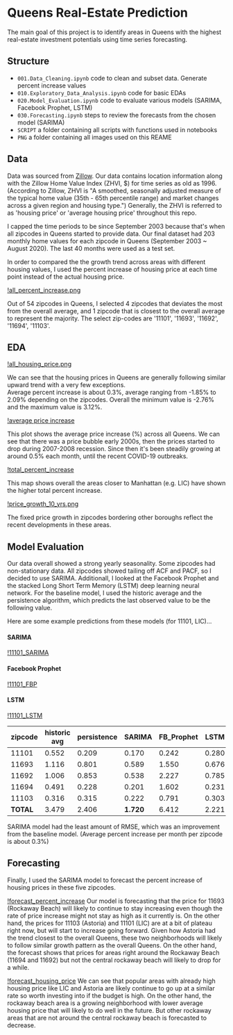 # Queens Real-Estate Prediction
The main goal of this project is to identify areas in Queens with the highest real-estate investment potentials using time series forecasting.

## Structure
- `001.Data_Cleaning.ipynb` code to clean and subset data. Generate percent increase values
- `010.Exploratory_Data_Analysis.ipynb` code for basic EDAs
- `020.Model_Evaluation.ipynb` code to evaluate various models (SARIMA, Facebook Prophet, LSTM)
- `030.Forecasting.ipynb` steps to review the forecasts from the chosen model (SARIMA)
- `SCRIPT` a folder containing all scripts with functions used in notebooks
- `PNG` a folder containing all images used on this REAME

## Data
Data was sourced from [Zillow](https://www.zillow.com/research/data/). Our data contains location information along with the Zillow Home Value Index (ZHVI, $) for time series as old as 1996. (According to Zillow, ZHVI is "A smoothed, seasonally adjusted measure of the typical home value (35th - 65th percentile range) and market changes across a given region and housing type.") Generally, the ZHVI is referred to as 'housing price' or 'average housing price' throughout this repo.

I capped the time periods to be since September 2003 because that's when all zipcodes in Queens started to provide data. Our final dataset had 203 monthly home values for each zipcode in Queens (September 2003 ~ August 2020). The last 40 months were used as a test set.

In order to compared the the growth trend across areas with different housing values, I used the percent increase of housing price at each time point instead of the actual housing price. 

[!all_percent_increase.png](PNG/all_percent_increase.png)

Out of 54 zipcodes in Queens, I selected 4 zipcodes that deviates the most from the overall average, and 1 zipcode that is closest to the overall average to represent the majority. The select zip-codes are '11101', '11693', '11692', '11694', '11103'. 

## EDA

[!all_housing_price.png](PNG/all_housing_price.png)

We can see that the housing prices in Queens are generally following similar upward trend with a very few exceptions.  
Average percent increase is about 0.3%, average ranging from -1.85% to 2.09% depending on the zipcodes. Overall the minimum value is -2.76% and the maximum value is 3.12%.

[!average price increase](PNG/avg_percent_increase.png)

This plot shows the average price increase (%) across all Queens. We can see that there was a price bubble early 2000s, then the prices started to drop during 2007-2008 recession. Since then it's been steadily growing at around 0.5% each month, until the recent COVID-19 outbreaks. 

[!total_percent_increase](PNG/total_percent_increase.png)

This map shows overall the areas closer to Manhattan (e.g. LIC) have shown the higher total percent increase.

[!price_growth_10_yrs.png](PNG/price_growth_10_yrs.png)

The fixed price growth in zipcodes bordering other boroughs reflect the recent developments in these areas.

## Model Evaluation
Our data overall showed a strong yearly seasonality. Some zipcodes had non-stationary data. All zipcodes showed tailing off ACF and PACF, so I decided to use SARIMA. Additionall, I looked at the Facebook Prophet and the stacked Long Short Term Memory (LSTM) deep learning neural network. For the baseline model, I used the historic average and the persistence algorithm, which predicts the last observed value to be the following value. 

Here are some example predictions from these models (for 11101, LIC)...
#### SARIMA
[!11101_SARIMA](PNG/11101_SARIMA.png)

#### Facebook Prophet
[!11101_FBP](PNG/11101_FBP.png)

#### LSTM
[!11101_LSTM](PNG/11101_LSTM.png)

| zipcode | historic avg | persistence | SARIMA | FB_Prophet | LSTM | 
| --- | --- | --- | --- | --- | --- |
| 11101 | 0.552 | 0.209 | 0.170 | 0.242 | 0.280 | 
| 11693 | 1.116 | 0.801 | 0.589 | 1.550 | 0.676 |
| 11692 | 1.006 | 0.853 | 0.538 | 2.227 | 0.785 |
| 11694 | 0.491 | 0.228 | 0.201 | 1.602 | 0.231 |
| 11103 | 0.316 | 0.315 | 0.222 | 0.791 | 0.303 |
|**TOTAL** | 3.479 | 2.406 | **1.720** | 6.412 | 2.221 | 

SARIMA model had the least amount of RMSE, which was an improvement from the baseline model. (Average percent increase per month per zipcode is about 0.3%)

## Forecasting
Finally, I used the SARIMA model to forecast the percent increase of housing prices in these five zipcodes.

[!forecast_percent_increase](PNG/forecast_percent_increase.png)
Our model is forecasting that the price for 11693 (Rockaway Beach) will likely to continue to stay increasing even though the rate of price increase might not stay as high as it currently is. On the other hand, the prices for 11103 (Astoria) and 11101 (LIC) are at a bit of plateau right now, but will start to increase going forward. Given how Astoria had the trend closest to the overall Queens, these two neighborhoods will likely to follow similar growth pattern as the overall Queens. On the other hand, the forecast shows that prices for areas right around the Rockaway Beach (11694 and 11692) but not the central rockaway beach will likely to drop for a while.

[!forecast_housing_price](PNG/forecast_housing_price.png)
We can see that popular areas with already high housing price like LIC and Astoria are likely continue to go up at a similar rate so worth investing into if the budget is high. On the other hand, the rockaway beach area is a growing neighborhood with lower average housing price that will likely to do well in the future. But other rockaway areas that are not around the central rockaway beach is forecasted to decrease.


